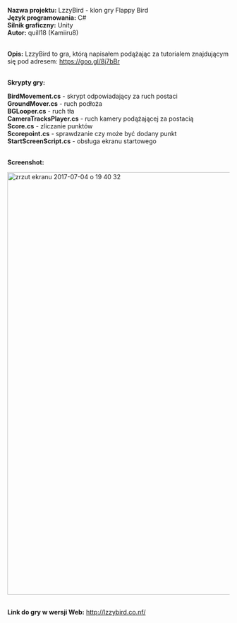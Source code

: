 <b>Nazwa projektu:</b> LzzyBird - klon gry Flappy Bird <br/>
<b>Język programowania:</b> C# <br/>
<b>Silnik graficzny:</b> Unity <br/>
<b>Autor:</b> quill18 (Kamiiru8)<br/><br/>

<b>Opis:</b> LzzyBird to gra, którą napisałem podążając za tutorialem znajdującym się pod adresem: https://goo.gl/8j7bBr<br/><br/>

<b>Skrypty gry:</b><br/>

<b>BirdMovement.cs</b> - skrypt odpowiadający za ruch postaci<br/>
<b>GroundMover.cs</b> - ruch podłoża <br/>
<b>BGLooper.cs</b> - ruch tła<br/>
<b>CameraTracksPlayer.cs</b> - ruch kamery podążającej za postacią<br/>
<b>Score.cs</b> - zliczanie punktów<br/>
<b>Scorepoint.cs</b> - sprawdzanie czy może być dodany punkt<br/>
<b>StartScreenScript.cs</b> - obsługa ekranu startowego<br/></br>

<b>Screenshot:</b><br/>

<img width="958" alt="zrzut ekranu 2017-07-04 o 19 40 32" src="https://user-images.githubusercontent.com/29763402/27839356-e4c7f2c6-60f0-11e7-83b9-beba5ead3d30.png"><br/><br/>

<b>Link do gry w wersji Web:</b>
http://lzzybird.co.nf/
